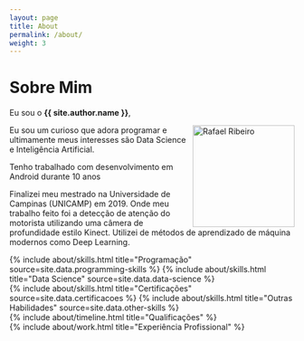 ```yaml
---
layout: page
title: About
permalink: /about/
weight: 3
---
```


<style>
img {
  float: right;
}
</style>

# **Sobre Mim**

Eu sou o **{{ site.author.name }}**,<br>

<p><img src="{{ site.author.image }}" alt="Rafael Ribeiro" style="width:180px;height:180px;margin-left:10px;">
Eu sou um curioso que adora programar e ultimamente meus interesses são Data Science e Inteligência Artificial.<p></p>
<p></p>
Tenho trabalhado com desenvolvimento em Android durante 10 anos
</p>
Finalizei meu mestrado na Universidade de Campinas (UNICAMP) em 2019. Onde meu trabalho feito foi a detecção de atenção do motorista utilizando uma câmera de profundidade estilo Kinect. Utilizei de métodos de aprendizado de máquina modernos como Deep Learning.
<p></p>


<div class="row">
{% include about/skills.html title="Programação" source=site.data.programming-skills %}
{% include about/skills.html title="Data Science" source=site.data.data-science %}
</div>

<div class="row">
{% include about/skills.html title="Certificações" source=site.data.certificacoes %}
{% include about/skills.html title="Outras Habilidades" source=site.data.other-skills %}
</div>

<div class="row">
{% include about/timeline.html title="Qualificações" %}
</div>

<div class="row">
{% include  about/work.html title="Experiência Profissional" %}
</div>